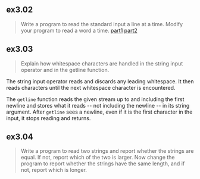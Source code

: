 ## ex3.02
> Write a program to read the standard input a line at a time. Modify your program
> to read a word a time.
[part1](ch03/ex3_02_1.cpp)
[part2](ch03/ex3_02_2.cpp)

## ex3.03
> Explain how whitespace characters are handled in the string input operator and 
> in the getline function.

The string input operator reads and discards any leading whitespace. It then reads
characters until the next whitespace character is encountered.

The `getline` function reads the given stream up to and including the first newline
and stores what it reads -- not including the newline -- in its string argument. After
`getline` sees a newline, even if it is the first character in the input, it stops 
reading and returns.

## ex3.04
> Write a program to read two strings and report whether the strings are equal.
> If not, report which of the two is larger. Now change the program to report 
> whether the strings have the same length, and if not, report which is longer.

